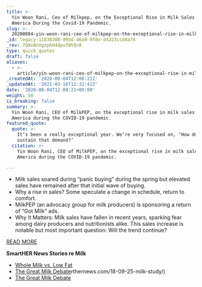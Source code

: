 ```yaml
---
title: >-
  Yin Woon Rani, Ceo of Milkpep, on the Exceptional Rise in Milk Sales in
  America During the Covid-19 Pandemic.
slug: >-
  20200804-yin-woon-rani-ceo-of-milkpep-on-the-exceptional-rise-in-milk-sales-in-america-during-the-covid-19-pandemic
_id: legacy-11838308-995d-46a9-9f8e-d4223ccd4a74
_rev: 7QmxBnVgzphH4dpufNYQc0
type: quick_quotes
draft: false
aliases:
  - >-
    article/yin-woon-rani-ceo-of-milkpep-on-the-exceptional-rise-in-milk-sales-in-america-during-the-covid-19-pandemic/
_createdAt: '2020-08-04T12:08:21Z'
_updatedAt: '2021-03-16T12:32:42Z'
date: '2020-08-04T12:08:21+00:00'
weight: 50
is_breaking: false
summary: >-
  Yin Woon Rani, CEO of MilkPEP, on the exceptional rise in milk sales in
  America during the COVID-19 pandemic.
featured_quote:
  quote: >-
    It’s been a really exceptional year. We’re very focused on, ‘How do we
    sustain that demand?’
  citation: >-
    Yin Woon Rani, CEO of MilkPEP, on the exceptional rise in milk sales in
    America during the COVID-19 pandemic.

---
```

* Milk sales soared during “panic buying” during the spring but elevated sales have remained after that initial wave of buying.
* Why a rise in sales? Some speculate a change in schedule, return to comfort.
* MilkPEP (an advocacy group for milk producers) is sponsoring a return of “Got Milk” ads.
* Why It Matters: Milk sales have fallen in recent years, sparking fear among dairy producers and nutritionists alike. This sales increase is notable but most important question: Will the trend continue?

[READ MORE](https://apnews.com/bddc9dd6facdf671bac9972e70ba7bf8)

**SmartHER News Stories re Milk**

* [Whole Milk vs. Low Fat](https://smarthernews.com/18-09-25-milk-study/)
* [The Great Milk Debate](https://smarthernews.com/18-09-07-great-milk-debate/)rthernews.com/18-09-25-milk-study/)
* [The Great Milk Debate](https://smarthernews.com/18-09-07-great-milk-debate/)